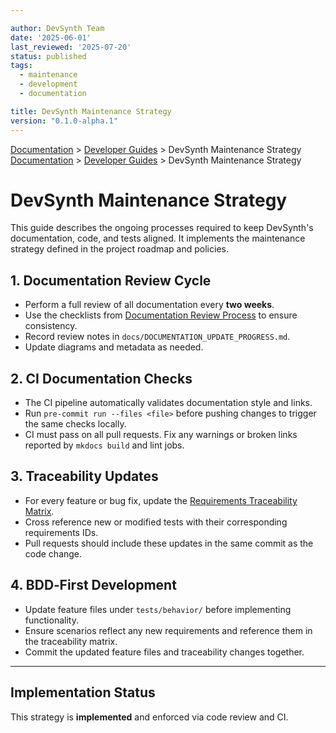 ```yaml
---

author: DevSynth Team
date: '2025-06-01'
last_reviewed: '2025-07-20'
status: published
tags:
  - maintenance
  - development
  - documentation

title: DevSynth Maintenance Strategy
version: "0.1.0-alpha.1"
---
```

<div class="breadcrumbs">
<a href="../index.md">Documentation</a> &gt; <a href="index.md">Developer Guides</a> &gt; DevSynth Maintenance Strategy
</div>

<div class="breadcrumbs">
<a href="../index.md">Documentation</a> &gt; <a href="index.md">Developer Guides</a> &gt; DevSynth Maintenance Strategy
</div>

# DevSynth Maintenance Strategy

This guide describes the ongoing processes required to keep DevSynth's documentation, code, and tests aligned. It implements the maintenance strategy defined in the project roadmap and policies.

## 1. Documentation Review Cycle

- Perform a full review of all documentation every **two weeks**.
- Use the checklists from [Documentation Review Process](../policies/documentation_review_process.md) to ensure consistency.
- Record review notes in `docs/DOCUMENTATION_UPDATE_PROGRESS.md`.
- Update diagrams and metadata as needed.

## 2. CI Documentation Checks

- The CI pipeline automatically validates documentation style and links.
- Run `pre-commit run --files <file>` before pushing changes to trigger the same checks locally.
- CI must pass on all pull requests. Fix any warnings or broken links reported by `mkdocs build` and lint jobs.

## 3. Traceability Updates

- For every feature or bug fix, update the [Requirements Traceability Matrix](../requirements_traceability.md).
- Cross reference new or modified tests with their corresponding requirements IDs.
- Pull requests should include these updates in the same commit as the code change.

## 4. BDD‑First Development

- Update feature files under `tests/behavior/` before implementing functionality.
- Ensure scenarios reflect any new requirements and reference them in the traceability matrix.
- Commit the updated feature files and traceability changes together.

---
## Implementation Status

This strategy is **implemented** and enforced via code review and CI.
